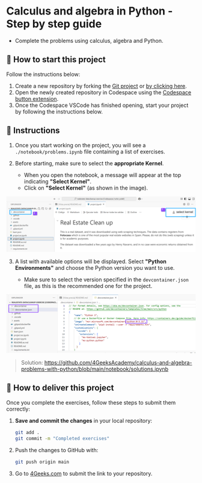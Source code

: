 <!--hide-->
# Calculus and algebra in Python - Step by step guide
<!--endhide-->

- Complete the problems using calculus, algebra and Python.

## 🌱 How to start this project

Follow the instructions below:

1. Create a new repository by forking the [Git project](https://github.com/4GeeksAcademy/calculus-and-algebra-problems-with-python) or [by clicking here](https://github.com/4GeeksAcademy/calculus-and-algebra-problems-with-python/fork).
2. Open the newly created repository in Codespace using the [Codespace button extension](https://docs.github.com/en/codespaces/developing-in-codespaces/creating-a-codespace-for-a-repository#creating-a-codespace-for-a-repository).
3. Once the Codespace VSCode has finished opening, start your project by following the instructions below.

## 📝 Instructions

1. Once you start working on the project, you will see a `./notebook/problems.ipynb` file containing a list of exercises. 
2. Before starting, make sure to select the **appropriate Kernel**.

    - When you open the notebook, a message will appear at the top indicating **"Select Kernel"**.
    - Click on **"Select Kernel"** (as shown in the image).

![image-kernel](.\assets\image-kernel.png)

3. A list with available options will be displayed. Select **"Python Environments"** and choose the Python version you want to use.

    - Make sure to select the version specified in the `devcontainer.json` file, as this is the recommended one for the project.

![image-devcontainer](.\assets\devcontainer-image.png)

> Solution: https://github.com/4GeeksAcademy/calculus-and-algebra-problems-with-python/blob/main/notebook/solutions.ipynb


## 🚛 How to deliver this project

Once you complete the exercises, follow these steps to submit them correctly:

1. **Save and commit the changes** in your local repository:

   ```sh
   git add .
   git commit -m "Completed exercises"
   ```
2. Push the changes to GitHub with:

    ```sh
    git push origin main
    ```
3. Go to [4Geeks.com](https://4geeks.com) to submit the link to your repository.
